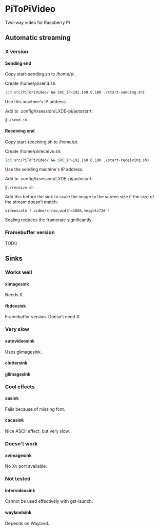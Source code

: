 # PiToPiVideo
Two-way video for Raspberry Pi

## Automatic streaming

### X version

#### Sending end

Copy start-sending.sh to /home/pi.

Create /home/pi/send.sh:
```sh
(cd src/PiToPiVideo/ && SRC_IP=192.168.0.100 ./start-sending.sh)
```
Use this machine's IP address.

Add to .config/lxsession/LXDE-pi/autostart:
```
@./send.sh
```
#### Receiving end

Copy start-receiving.sh to /home/pi.

Create /home/pi/receive.sh:
```sh
(cd src/PiToPiVideo/ && SRC_IP=192.168.0.100 ./start-receiving.sh)
```
Use the sending machine's IP address.

Add to .config/lxsession/LXDE-pi/autostart:
```
@./receive.sh
```

Add this before the sink to scale the image to the screen size if the
size of the stream doesn't match:
```
videoscale ! video/x-raw,width=1080,height=720 !
```

Scaling reduces the framerate significantly.

### Framebuffer version

TODO

## Sinks

### Works well

#### ximagesink

Needs X.

#### fbdevsink

Framebuffer version. Doesn't need X.

### Very slow

#### autovideosink

Uses glimagesink.

#### cluttersink

#### glimagesink

### Cool effects

#### aasink

Fails because of missing font.

#### cacasink

Nice ASCII effect, but very slow.

### Doesn't work

#### xvimagesink

No Xv port available.

### Not tested

#### intervideosink

Cannot be used effectively with gst-launch.

#### waylandsink

Depends on Wayland.
